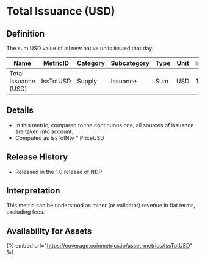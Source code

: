 # Total Issuance (USD)

## Definition

The sum USD value of all new native units issued that day.

| Name                 | MetricID  | Category | Subcategory | Type | Unit | Interval |
| -------------------- | --------- | -------- | ----------- | ---- | ---- | -------- |
| Total Issuance (USD) | IssTotUSD | Supply   | Issuance    | Sum  | USD  | 1 day    |

## Details

* In this metric, compared to the continuous one, all sources of issuance are taken into account.
* Computed as IssTotNtv \* PriceUSD

## Release History

* Released in the 1.0 release of NDP

## Interpretation

This metric can be understood as miner (or validator) revenue in fiat terms, excluding fees.

## Availability for Assets

{% embed url="https://coverage.coinmetrics.io/asset-metrics/IssTotUSD" %}
